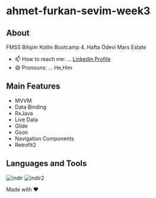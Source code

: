 # ahmet-furkan-sevim-week3
## About
FMSS Bilişim Kotlin Bootcamp 4. Hafta Ödevi Mars Estate
- 📫 How to reach me: ... [Linkedin Profile](https://www.linkedin.com/in/ahmetfurkansevim/)
- 😄 Pronouns: ... He,Him

## Main Features
- MVVM
- Data Binding
- RxJava
- Live Data
- Glide
- Gson
- Navigation Components
- Retrofit2

## Languages and Tools
![indir](https://user-images.githubusercontent.com/78302281/188330303-544db120-19bf-44bf-9e29-f10379c866ed.png)
![indir2](https://user-images.githubusercontent.com/78302281/188330304-70ff8147-16e4-4bfa-a242-a3a2c6218990.png)

Made with :heart:
